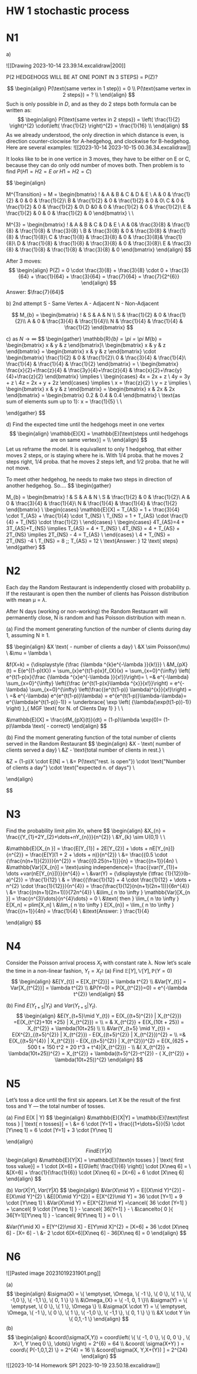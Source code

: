 # HW 1 stochastic process

# N1
a)

![[Drawing 2023-10-14 23.39.14.excalidraw|200]]

P(2 HEDGEHOGS WILL BE AT ONE POINT IN 3 STEPS) = P(Z)?

$$
\begin{align}
P(\text{same vertex in 1 step}) = 0 \\
P(\text{same vertex in 2 steps}) = ?  \\
\end{align}
$$
Such is only possible in $D$, and as they do 2 steps both formula can be written as:
$$
\begin{align}
P(\text{same vertex in 2 steps}) = \left( \frac{1}{2} \right)^{2} \cdot\left(  \frac{1}{2} \right)^{2} = \frac{1}{16}  \\
\end{align}
$$
As we already understood, the only direction in which distance is even, is direction counter-clocwise for A-hedgehog, and clockwise for B-hedgehog. Here are several examples:
![[2023-10-14 2023-10-15 00.36.34.excalidraw]]

It looks like to be in one vertice in 3 moves, they have to be either on E or C, because they can do only odd number of moves both. Then problem is to find 
$P(H1=H2=E\; or \;H1=H2=C)$

$$
\begin{align}

M^{Transition} = M = \begin{bmatrix}
! & A & B & C & D & E \\
A  & 0 & \frac{1}{2} & 0  & 0 & \frac{1}{2}\\
B  & \frac{1}{2} & 0 & \frac{1}{2} & 0 & 0\\
C  & 0 & \frac{1}{2} & 0 & \frac{1}{2} & 0\\
D  &0  & 0 & \frac{1}{2} & 0 & \frac{1}{2}\\
E & \frac{1}{2} & 0 & 0 & \frac{1}{2} & 0
\end{bmatrix} \\ \\

M^{3} = \begin{bmatrix}
! & A & B & C & D & E  \\
A  & 0& \frac{3}{8} & \frac{1}{8} & \frac{1}{8} & \frac{3}{8}  \\
B  & \frac{3}{8} & 0  & \frac{3}{8} & \frac{1}{8} & \frac{1}{8}\\
C  & \frac{1}{8} & \frac{3}{8} & 0 &  \frac{3}{8}& \frac{1}{8}\\
D   & \frac{1}{8} & \frac{1}{8} & \frac{3}{8} & 0  & \frac{3}{8}\\
E  & \frac{3}{8} & \frac{1}{8} & \frac{1}{8} & \frac{3}{8} & 0
\end{bmatrix}
\end{align}
$$

After 3 moves:
$$
\begin{align}
P(Z) = 0 \cdot \frac{3}{8} + \frac{3}{8} \cdot 0 + \frac{3}{64} + \frac{1}{64} + \frac{3}{64} = \frac{7}{64} = \frac{7}{2^{6}}
\end{align}
$$
Answer: $\frac{7}{64}$


b) 2nd attempt
S - Same Vertex
A - Adjacent
N - Non-Adjacent

$$
M_{b} = \begin{bmatrix}
! & S & A & N \\
S  & \frac{1}{2}  & 0 & \frac{1}{2}\\
A  & 0 & \frac{3}{4} & \frac{1}{4}\\
N  & \frac{1}{4} & \frac{1}{4} & \frac{1}{2}
\end{bmatrix}
$$

c) 
as $N \to \infty$
$$
\begin{gather}
\mathbb{R}_{b} = \pi = \pi M_{b} = \begin{bmatrix}
x & y & z
\end{bmatrix}\\
\begin{bmatrix}
x & y & z
\end{bmatrix} = \begin{bmatrix}
x & y & z
\end{bmatrix}  \cdot \begin{bmatrix}
 \frac{1}{2}  & 0 & \frac{1}{2}\\
 0 & \frac{3}{4} & \frac{1}{4}\\
 \frac{1}{4} & \frac{1}{4} & \frac{1}{2}
\end{bmatrix} =  \\
\begin{bmatrix}
\frac{x}{2}+\frac{z}{4} & \frac{3y}{4}+\frac{z}{4} & \frac{x}{2}+\frac{y}{4}+\frac{z}{2}
\end{bmatrix} \implies \\
\begin{cases}
4x = 2x + z \\
4y = 3y + z \\
4z = 2x + y + 2z 
\end{cases} \implies \\
x = \frac{z}{2} \\
y = z  \implies  \\
\begin{bmatrix}
x & y & z
\end{bmatrix} = \begin{bmatrix}
x & 2x & 2x 
\end{bmatrix} = \begin{bmatrix}
0.2 & 0.4 & 0.4
\end{bmatrix} \\
\text{as sum of elements sum up to 1}: x = \frac{1}{5} \\ \\

\end{gather}
$$

d) Find the expected time until the hedgehogs meet in one vertex
$$
\begin{align}
\mathbb{E}[X] = \mathbb{E}[\text{steps until hedgehogs are on same vertex}] =  \\
\end{align}
$$
Let us reframe the model. It is equivallent to only 1 hedgehog, that either moves 2 steps, or is staying where he is. With 1/4 proba. that he moves 2 steps right, 1/4 proba. that he moves 2 steps left, and 1/2 proba. that he will not move.

To meet other hedgehog, he needs to make two steps in direction of another hedgehog. So....
$$
\begin{gather}

M_{b} = \begin{bmatrix}
! & S & A & N \\
S  & \frac{1}{2}  & 0 & \frac{1}{2}\\
A  & 0 & \frac{3}{4} & \frac{1}{4}\\
N  & \frac{1}{4} & \frac{1}{4} & \frac{1}{2}
\end{bmatrix} \\
\begin{cases}
\mathbb{E}[X] = T_{AS} = 1 + \frac{3}{4} \cdot T_{AS} + \frac{1}{4} \cdot T_{NS} \\
T_{NS} = 1  + T_{AS} \cdot \frac{1}{4} + T_{NS}  \cdot  \frac{1}{2} \\
\end{cases} \\
\begin{cases}
4T_{AS}=4 + 3T_{AS}+T_{NS} \implies T_{AS} = 4 + T_{NS} \\
4T_{NS} = 4 + T_{AS} + 2T_{NS} \implies 2T_{NS} - 4 = T_{AS} \\
\end{cases} \\
4 + T_{NS} = 2T_{NS} -4  \\
T_{NS} = 8 \;\; T_{AS} = 12 \\
\text{Answer: } 12 \text{ steps} 
\end{gather}
$$


# N2
Each day the Random Restaurant is independently closed with probability p. If the restaurant is open then the number of clients has Poisson distribution with mean µ = $\lambda$.

After N days (working or non-working) the Random Restaurant will permanently close, N is random and has Poisson distribution with mean n.

(a) Find the moment generating function of the number of clients during day 1, assuming N $\geq$ 1.

$$
\begin{align}
&X \text{ - number of clients a day} \\
&X \sim Poisson(\mu)   \\
&\mu = \lambda  \\

&f(X=k) = {\displaystyle {\frac {\lambda ^{k}e^{-\lambda }}{k!}}} \\
&M_{pX}(t) = E(e^{(1-p)tX}) = \sum_{x}e^{t(1-p)x}f_{X}(x) = \sum_{x=0}^{\infty} \left(    e^{t(1-p)x}{\frac {\lambda ^{x}e^{-\lambda }}{x!}}\right)= \\
=& e^{-\lambda} \sum_{x=0}^{\infty} \left({\frac {e^{t(1-p)x}\lambda ^{x}}{x!}}\right) = e^{-\lambda} \sum_{x=0}^{\infty} \left(\frac{(e^{t(1-p)} \lambda)^{x}}{x!}\right) =  \\
=& e^{-\lambda} e^{e^{t(1-p)}\lambda} = e^{e^{t(1-p)}\lambda-\lambda}= e^{\lambda(e^{t(1-p)}-1)} = \underbrace{ \exp \left(   {\lambda(\exp(t(1-p))-1)} \right) }_{ MGF \text{ for N. of Clients Day 1} } \\ \\

&\mathbb{E}[X] = \frac{dM_{pX}(t)}{dt} = (1-p)\lambda \exp(0)= (1-p)\lambda \text{ - correct} 
\end{align}
$$

(b) Find the moment generating function of the total number of clients served in the Random Restaurant
$$
\begin{align}
&X - \text{ number of clients served a day}  \\
&Z  - \text{total number of clients in rest.}  \\

&Z = (1-p)X  \cdot  E[N] = \\
&= P(\text{"rest. is open"}) \cdot  \text{"Number of clients a day"} \cdot  \text{"expected n. of days"} \\
 
\end{align}

$$



# N3
Find the probability limit $plim\; Xn$, where
$$
\begin{align}
&X_{n} = \frac{{Y_{1}+2Y_{2}+\dots+nY_{n}}}{n^{2}} \\
&Y_{k} \sim U(0,1) \\ \\

&\mathbb{E}[X_{n }] = \frac{E[Y_{1}] + 2E[Y_{2}] + \dots + nE[Y_{n}]}{n^{2}} =  \frac{E[Y](1 + 2 + \dots + n)}{n^{2}}  \\
&= \frac{{0.5 \cdot {\frac{n(n+1)}{2}}}}{n^{2}} = \frac{{0.25(n+1)}}{n} = \frac{{n+1}}{4n} \\
&\mathbb{Var}[X_{n}] = \text{using independence}= \frac{{var(Y_{1})+ \dots +var(nE[Y_{n}])}}{n^{4}} = \\
&var(Y) = {\displaystyle {\tfrac {1}{12}}(b-a)^{2}} = \frac{1}{12} \\
& = \frac{{\frac{1}{12} + 4 \cdot \frac{1}{12} + \dots + n^{2}  \cdot  \frac{1}{12}}}{n^{4}} = \frac{\frac{1}{12}(n(n+1)(2n+1))}{6n^{4}} \\
 &= \frac{(n(n+1)(2n+1))}{72n^{4}} \\
&\lim_{ n \to \infty } \mathbb{Var}[X_{n }] = \frac{n^{3}\dots}{n^{4}\dots} = 0  \\
&\text{ then } \lim_{ n \to \infty } E[X_n] = plim[X_n] \\
&\lim_{ n \to \infty } E[X_{n}] = \lim_{ n \to \infty } \frac{{n+1}}{4n} = \frac{1}{4} \\
&\text{Answer: } \frac{1}{4}

\end{align}
$$
# N4

Consider the Poisson arrival process $X_t$ with constant rate λ.
Now let’s scale the time in a non-linear fashion, $Y_t = X_{t^{2}}$
(a)
Find $\mathbb{E}[Y], \mathbb{V}[Y], \mathbb{P}(Y=0)$
$$
\begin{align}
&E[Y_{t}] = E[X_{t^{2}}] = \lambda t^{2} \\
&Var[Y_{t}] = Var[X_{t^{2}}] = \lambda t^{2} \\
&P(Y=0) = P(X_{t^{2}}=0) = e^{-\lambda t^{2}}
\end{align}
$$

(b) Find $E(Y_{t+5} | Y_t)$ and $Var(Y_{t+5} | Y_t)$.
$$
\begin{align}
&E(Y_{t+5}\mid Y_{t}) =  E(X_{(t+5)^{2}} | X_{t^{2}}) =E(X_{t^{2}+10t +25} | X_{t^{2}}) = \\
= & X_{t^{2}} + E(X_{10t + 25}) = X_{t^{2}} + \lambda(10t+25) \\ \\
&Var(Y_{t+5} \mid Y_{t}) =  E(X^{2}_{(t+5)^{2}} | X_{t^{2}}) -  E(X_{(t+5)^{2}} | X_{t^{2}})^{2} = \\
=& E(X_{(t+5)^{4}} | X_{t^{2}}) -  E(X_{(t+5)^{2}} | X_{t^{2}})^{2} = E(X_{625 + 500 t + 150 t^2 + 20 t^3 + t^4}|X_{t^{2}}) - \\
&( X_{t^{2}} + \lambda(10t+25))^{2} = X_{t^{2}} + \lambda((t+5)^{2}-t^{2}) - ( X_{t^{2}} + \lambda(10t+25))^{2}
\end{align}
$$


# N5
Let’s toss a dice until the first six appears. Let X be the result of the first toss and Y — the total number of tosses.

(a)
Find E(X | Y)
$$
\begin{align}
&\mathbb{E}[X|Y] = \mathbb{E}[\text{first toss } | \text{ n tosses}] = \\
&= 6 \cdot [Y=1] + \frac{{1+\dots+5}}{5} \cdot [Y\neq 1] = 6 \cdot [Y=1] + 3 \cdot [Y\neq 1]

\end{align}
$$
Find E(Y|X)
$$
\begin{align}
&\mathbb{E}[Y|X] = \mathbb{E}[\text{n tosses } | \text{ first toss value}] = 1  \cdot  [X=6] + E[G\left( \frac{1}{6} \right)]  \cdot  [X\neq 6] =  \\
&[X=6] + \frac{1}{\frac{1}{6}}  \cdot  [X\neq 6] = [X=6] + 6 \cdot [X\neq 6]
\end{align}
$$

(b) $Var(X | Y ), Var(Y | X)$
$$
\begin{align}
&Var(X\mid Y) = E[(X\mid Y)^{2}] - E[X\mid Y]^{2} \\
&E[(X\mid Y)^{2}] = E[X^{2}\mid Y] = 36 \cdot [Y=1] + 9  \cdot [Y\neq 1]  \\
&Var(X\mid Y) =  E[X^{2}\mid Y] =\cancel{  36 \cdot [Y=1] } + \cancel{ 9  \cdot [Y\neq 1] } - \cancel{ 36[Y=1] } - \\
&\cancelto{ 0 }{ 36[Y=1][Y\neq 1] } - \cancel{ 9[Y\neq 1] } = 0 \\ \\

&Var(Y\mid X) = E[Y^{2}\mid X] - E[Y\mid X]^{2} = [X=6] + 36 \cdot [X\neq 6] - [X= 6] - \\
&- 2 \cdot 6[X=6][X\neq 6] - 36[X\neq 6] = 0
\end{align}
$$


# N6
![[Pasted image 20231019231901.png]]

(a)
$$
\begin{align}
&\sigma(X) = \{ \emptyset, \Omega, \{ -1 \}, \{ 0 \}, \{ 1 \}, \{ -1,0 \}, \{ -1,1 \}, \{ 0, 1 \} \}  \\
 &\Omega_{X} = \{ -1, 0, 1 \}\\
&\sigma(Y) = \{ \emptyset, \{ 0 \}, \{ 1 \}, \Omega \} \\
&\sigma(X \cdot Y) = \{ \emptyset, \Omega, \{ -1 \}, \{ 0 \}, \{ 1 \}, \{ -1,0 \}, \{ -1,1 \}, \{ 0, 1 \} \} \\
&X \cdot Y \in \{ 0,1,-1 \}
\end{align}
$$
(b)
$$
\begin{align}
&coord(\sigma(X,Y)) = coord\left(  \{ \{ -1, 0 \}, \{ 0, 0 \} , \{ X=1, Y \neq 0 \}, \dots\} \right) = 2^{6} = 64 \\
&coord( \sigma(X+Y) ) = coord\{ P(-1,0,1,2) \} = 2^{4} = 16 \\
&coord[\sigma(X, Y,X+{Y}) ] = 2^{24}
\end{align}
$$
![[2023-10-14 Homework SP1 2023-10-19 23.50.18.excalidraw]]